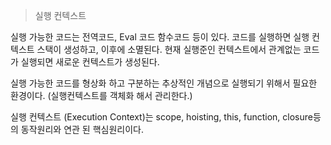 

> 실행 컨텍스트

실행 가능한 코드는 전역코드, Eval 코드 함수코드 등이 있다. 코드를 실행하면 실행 컨텍스트  스택이 생성하고, 이후에 소멸된다. 현재 실행준인 컨텍스트에서 관계없는 코드가 실행되면 새로운 컨텍스트가 생성된다.

실행 가능한  코드를 형상화 하고 구분하는 추상적인 개념으로 실행되기 위해서 필요한 환경이다. (실행컨텍스트를 객체화 해서 관리한다.)

실행 컨텍스트 (Execution Context)는 scope, hoisting, this, function, closure등의 동작원리와 연관 된 핵심원리이다.
